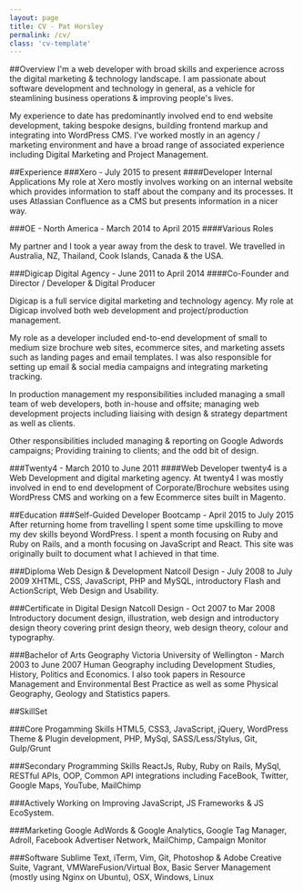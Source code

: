 ```yaml
---
layout: page
title: CV - Pat Horsley
permalink: /cv/
class: 'cv-template'
---
```


##Overview
I'm a web developer with broad skills and experience across the digital marketing & technology landscape. I am passionate about software development and technology in general, as a vehicle for steamlining business operations & improving people's lives.

My experience to date has predominantly involved end to end website development, taking bespoke designs, building frontend markup and integrating into WordPress CMS. I’ve worked mostly in an agency / marketing environment and have a broad range of associated experience including Digital Marketing and Project Management.

##Experience
###Xero <span class="deemphasize"> - July 2015 to present</span>
####Developer Internal Applications
My role at Xero mostly involves working on an internal website which provides information to staff about the company and its processes. It uses Atlassian Confluence as a CMS but presents information in a nicer way.


###OE - North America <span class="deemphasize"> - March 2014 to April 2015</span>
####Various Roles

My partner and I took a year away from the desk to travel. We travelled in Australia, NZ, Thailand, Cook Islands, Canada & the USA.


###Digicap Digital Agency <span class="deemphasize"> - June 2011 to April 2014</span>
####Co-Founder and Director / Developer & Digital Producer

Digicap is a full service digital marketing and technology agency. My role at Digicap involved both web development and project/production management.

My role as a developer included end-to-end development of small to medium size brochure web sites, ecommerce sites, and marketing assets such as landing pages and email templates. I was also responsible for setting up email & social media campaigns and integrating marketing tracking.

In production management my responsibilities included managing a small team of web developers, both in-house and offsite; managing web development projects including liaising with design & strategy department as well as clients.

Other responsibilities included managing & reporting on Google Adwords campaigns; Providing training to clients; and the odd bit of design.

###Twenty4 <span class="deemphasize"> - March 2010 to June 2011</span>
####Web Developer
twenty4 is a Web Development and digital marketing agency. At twenty4 I was mostly involved in end to end development of Corporate/Brochure websites using WordPress CMS and working on a few Ecommerce sites built in Magento.

##Education
###Self-Guided Developer Bootcamp<span class="deemphasize"> - April 2015 to July 2015</span>
After returning home from travelling I spent some time upskilling to move my dev skills beyond WordPress. I spent a month focusing on Ruby and Ruby on Rails, and a month focusing on JavaScript and React. This site was originally built to document what I achieved in that time.

###Diploma Web Design & Development Natcoll Design <span class="deemphasize"> - July 2008 to July 2009</span>
XHTML, CSS, JavaScript, PHP and MySQL, introductory Flash and ActionScript, Web Design and Usability.

###Certificate in Digital Design Natcoll Design <span class="deemphasize"> - Oct 2007 to Mar 2008</span>
Introductory document design, illustration, web design and introductory design theory covering print design theory, web design theory, colour and typography.

###Bachelor of Arts Geography Victoria University of Wellington <span class="deemphasize"> - March 2003 to June 2007</span>
Human Geography including Development Studies, History, Politics and Economics. I also took papers in Resource Management and Environmental Best Practice as well as some Physical Geography, Geology and Statistics papers.

##SkillSet

###Core Progamming Skills
HTML5, CSS3, JavaScript, jQuery, WordPress Theme & Plugin development, PHP, MySql, SASS/Less/Stylus, Git, Gulp/Grunt

###Secondary Programming Skills
ReactJs, Ruby, Ruby on Rails, MySql, RESTful APIs, OOP, Common API integrations including FaceBook, Twitter, Google Maps, YouTube, MailChimp

###Actively Working on Improving
JavaScript, JS Frameworks & JS EcoSystem.

###Marketing
Google AdWords & Google Analytics, Google Tag Manager, Adroll, Facebook Advertiser Network, MailChimp, Campaign Monitor

###Software
Sublime Text, iTerm, Vim, Git, Photoshop & Adobe Creative Suite, Vagrant, VMWareFusion/Virtual Box, Basic Server Management (mostly using Nginx on Ubuntu), OSX, Windows, Linux


<!-- Links -->
[null]: #
[sgs]: /self-guided-study/
